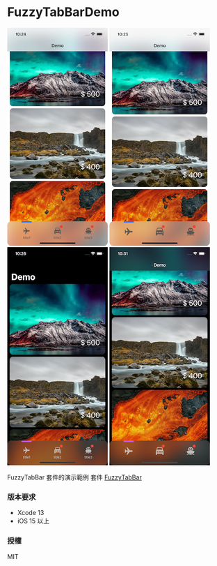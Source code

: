 # FuzzyTabBarDemo
![avatar](/preview01.png)
![avatar](/preview02.png)
<br />
![avatar](/preview03.png)
![avatar](/preview04.png)

FuzzyTabBar 套件的演示範例
套件 [FuzzyTabBar](https://github.com/ling-zhan/FuzzyTabBar) 

### 版本要求
  -  Xcode 13
  -  iOS 15 以上

 ### 授權
MIT
